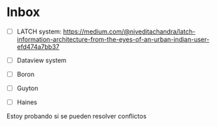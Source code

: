 # Inbox

- [ ] LATCH system: https://medium.com/@niveditachandra/latch-information-architecture-from-the-eyes-of-an-urban-indian-user-efd474a7bb37
- [ ] Dataview system
- [ ] Boron
- [ ] Guyton
- [ ] Haines


Estoy probando si se pueden resolver conflictos
